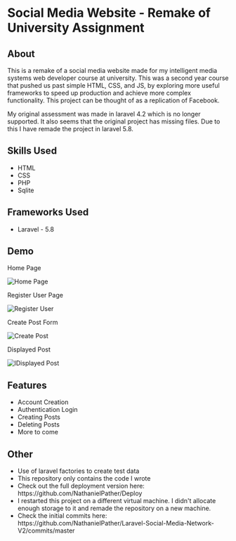 <h1>Social Media Website - Remake of University Assignment</h1>

<h2>About</h2>
This is a remake of a social media website made for my intelligent media systems web developer course at university. This was a second year course that pushed us past simple HTML, CSS, and JS, by exploring more useful frameworks to speed up production and achieve more complex functionality. This project can be thought of as a replication of Facebook.


My original assessment was made in laravel 4.2 which is no longer supported. It also seems that the original project has missing files. Due to this I have remade the project in laravel 5.8.

<h2>Skills Used</h2>
<ul>
  <li>HTML</li>
  <li>CSS</li>
  <li>PHP</li>
  <li>Sqlite</li>
</ul>

<h2>Frameworks Used</h2>
<ul>
  <li>Laravel - 5.8</li>
</ul>

<h2>Demo</h2>
  Home Page
  <br>
  
  ![Home Page](https://i.imgur.com/wSXSv5h.png)
  
  Register User Page
    <br>
  
  ![Register User](https://i.imgur.com/GS055EG.png)
  
  Create Post Form
    <br>
  
  ![Create Post](https://i.imgur.com/LgYQi6l.png)
  
  Displayed Post
    <br>
  
  ![IDisplayed Post](https://i.imgur.com/J74XzDR.png)

<h2>Features</h2>
<ul>
  <li>Account Creation</li>
  <li>Authentication Login</li>
  <li>Creating Posts</li>
  <li>Deleting Posts</li>
  <li>More to come</li>
</ul>

<h2>Other</h2>
<ul>
  <li>Use of laravel factories to create test data</li>
  <li>This repository only contains the code I wrote</li>
  <li>Check out the full deployment version here: https://github.com/NathanielPather/Deploy</li>
  <li>I restarted this project on a different virtual machine. I didn't allocate enough storage to it and remade the repository on a new machine.</li>
  <li>Check the initial commits here: https://github.com/NathanielPather/Laravel-Social-Media-Network-V2/commits/master</li>
</ul>
